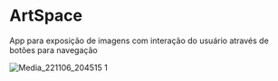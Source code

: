 # ArtSpace
 App para exposição de imagens com interação do usuário através de botões para navegação

![Media_221106_204515 1](https://user-images.githubusercontent.com/83282287/200205195-291f851d-3c83-4c54-b15c-10e1af9b03e9.gif)
